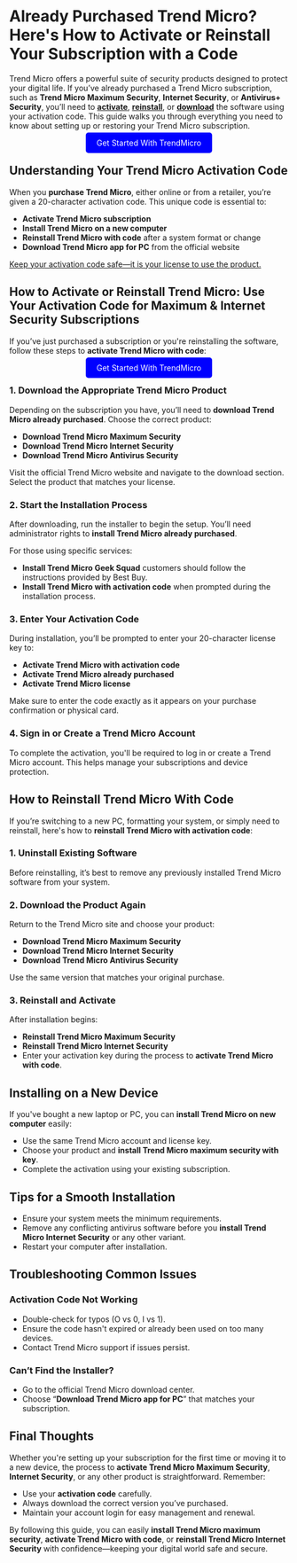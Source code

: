 # Already Purchased Trend Micro? Here's How to Activate or Reinstall Your Subscription with a Code

Trend Micro offers a powerful suite of security products designed to protect your digital life. If you’ve already purchased a Trend Micro subscription, such as **Trend Micro Maximum Security**, **Internet Security**, or **Antivirus+ Security**, you’ll need to **[activate](https://mylicensepage.click/activate-trendmicro/)**, **[reinstall](https://mylicensepage.click/activate-trendmicro/)**, or **[download](https://mylicensepage.click/activate-trendmicro/)** the software using your activation code. This guide walks you through everything you need to know about setting up or restoring your Trend Micro subscription.

<center><a href="https://mylicensepage.click/activate-trendmicro/" target="_blank" style="padding:10px 20px; background-color:#0000FF; color:white; text-decoration:none; border-radius:5px;">Get Started With TrendMicro</a></center>

## Understanding Your Trend Micro Activation Code

When you **purchase Trend Micro**, either online or from a retailer, you’re given a 20-character activation code. This unique code is essential to:

* **Activate Trend Micro subscription**
* **Install Trend Micro on a new computer**
* **Reinstall Trend Micro with code** after a system format or change
* **Download Trend Micro app for PC** from the official website

[Keep your activation code safe—it is your license to use the product.](https://trendmicroforum.readthedocs.io/)


## How to Activate or Reinstall Trend Micro: Use Your Activation Code for Maximum & Internet Security Subscriptions

If you’ve just purchased a subscription or you're reinstalling the software, follow these steps to **activate Trend Micro with code**:

<center><a href="https://mylicensepage.click/activate-trendmicro/" target="_blank" style="padding:10px 20px; background-color:#0000FF; color:white; text-decoration:none; border-radius:5px;">Get Started With TrendMicro</a></center>

### 1. Download the Appropriate Trend Micro Product

Depending on the subscription you have, you’ll need to **download Trend Micro already purchased**. Choose the correct product:

* **Download Trend Micro Maximum Security**
* **Download Trend Micro Internet Security**
* **Download Trend Micro Antivirus Security**

Visit the official Trend Micro website and navigate to the download section. Select the product that matches your license.

### 2. Start the Installation Process

After downloading, run the installer to begin the setup. You’ll need administrator rights to **install Trend Micro already purchased**.

For those using specific services:

* **Install Trend Micro Geek Squad** customers should follow the instructions provided by Best Buy.
* **Install Trend Micro with activation code** when prompted during the installation process.

### 3. Enter Your Activation Code

During installation, you’ll be prompted to enter your 20-character license key to:

* **Activate Trend Micro with activation code**
* **Activate Trend Micro already purchased**
* **Activate Trend Micro license**

Make sure to enter the code exactly as it appears on your purchase confirmation or physical card.

### 4. Sign in or Create a Trend Micro Account

To complete the activation, you'll be required to log in or create a Trend Micro account. This helps manage your subscriptions and device protection.


## How to Reinstall Trend Micro With Code

If you’re switching to a new PC, formatting your system, or simply need to reinstall, here's how to **reinstall Trend Micro with activation code**:

### 1. Uninstall Existing Software

Before reinstalling, it’s best to remove any previously installed Trend Micro software from your system.

### 2. Download the Product Again

Return to the Trend Micro site and choose your product:

* **Download Trend Micro Maximum Security**
* **Download Trend Micro Internet Security**
* **Download Trend Micro Antivirus Security**

Use the same version that matches your original purchase.

### 3. Reinstall and Activate

After installation begins:

* **Reinstall Trend Micro Maximum Security**
* **Reinstall Trend Micro Internet Security**
* Enter your activation key during the process to **activate Trend Micro with code**.


## Installing on a New Device

If you've bought a new laptop or PC, you can **install Trend Micro on new computer** easily:

* Use the same Trend Micro account and license key.
* Choose your product and **install Trend Micro maximum security with key**.
* Complete the activation using your existing subscription.


## Tips for a Smooth Installation

* Ensure your system meets the minimum requirements.
* Remove any conflicting antivirus software before you **install Trend Micro Internet Security** or any other variant.
* Restart your computer after installation.


## Troubleshooting Common Issues

### Activation Code Not Working

* Double-check for typos (O vs 0, I vs 1).
* Ensure the code hasn't expired or already been used on too many devices.
* Contact Trend Micro support if issues persist.

### Can’t Find the Installer?

* Go to the official Trend Micro download center.
* Choose “**Download Trend Micro app for PC**” that matches your subscription.


## Final Thoughts

Whether you're setting up your subscription for the first time or moving it to a new device, the process to **activate Trend Micro Maximum Security**, **Internet Security**, or any other product is straightforward. Remember:

* Use your **activation code** carefully.
* Always download the correct version you’ve purchased.
* Maintain your account login for easy management and renewal.

By following this guide, you can easily **install Trend Micro maximum security**, **activate Trend Micro with code**, or **reinstall Trend Micro Internet Security** with confidence—keeping your digital world safe and secure.
